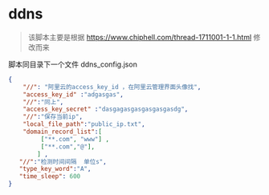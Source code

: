 # ddns
> 该脚本主要是根据 <https://www.chiphell.com/thread-1711001-1-1.html> 修改而来

脚本同目录下一个文件 ddns_config.json
```json
{
    "//": "阿里云的access_key_id ，在阿里云管理界面头像找",
    "access_key_id" :"adgasgas",
    "//":"同上",
    "access_key_secret" :"dasgagasgasgasgasgasdg",
    "//":"保存当前ip",
    "local_file_path":"public_ip.txt",
    "domain_record_list":[
         ["**.com", "www"] ,
         ["**.com","@"],
        ] ,
   "//":"检测时间间隔  单位s",
   "type_key_word":"A", 
   "time_sleep": 600 
}
```
